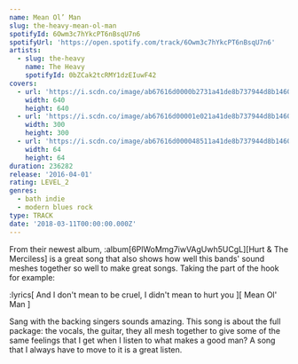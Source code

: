 ```yaml
---
name: Mean Ol’ Man
slug: the-heavy-mean-ol-man
spotifyId: 6Owm3c7hYkcPT6nBsqU7n6
spotifyUrl: 'https://open.spotify.com/track/6Owm3c7hYkcPT6nBsqU7n6'
artists:
  - slug: the-heavy
    name: The Heavy
    spotifyId: 0bZCak2tcRMY1dzEIuwF42
covers:
  - url: 'https://i.scdn.co/image/ab67616d0000b2731a41de8b737944d8b14609e3'
    width: 640
    height: 640
  - url: 'https://i.scdn.co/image/ab67616d00001e021a41de8b737944d8b14609e3'
    width: 300
    height: 300
  - url: 'https://i.scdn.co/image/ab67616d000048511a41de8b737944d8b14609e3'
    width: 64
    height: 64
duration: 236282
release: '2016-04-01'
rating: LEVEL_2
genres:
  - bath indie
  - modern blues rock
type: TRACK
date: '2018-03-11T00:00:00.000Z'
---
```

From their newest album, :album[6PlWoMmg7iwVAgUwh5UCgL][Hurt & The Merciless] is a great
song that also shows how well this bands' sound meshes together so well to make great songs.
Taking the part of the hook for example:

:lyrics[
  And I don't mean to be cruel, I didn't mean to hurt you
][
  Mean Ol' Man
]

Sang with the backing singers sounds amazing. This song is about the full package:
the vocals, the guitar, they all mesh together to give some of the same feelings that I
get when I listen to what makes a good man? A song that I always have to move to it is a
great listen.

